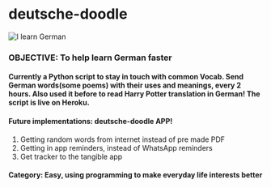 # deutsche-doodle

![I learn German](https://github.com/confusedcoder1/deutsche-doodle/HeaderImage.png)

### OBJECTIVE: To help learn German faster

#### Currently a Python script to stay in touch with common Vocab. Send German words(some poems) with their uses and meanings, every 2 hours. Also used it before to read Harry Potter translation in German! The script is live on Heroku. 

#### Future implementations: deutsche-doodle APP!
1. Getting random words from internet instead of pre made PDF
2. Getting in app reminders, instead of WhatsApp reminders
3. Get tracker to the tangible app

#### Category: Easy, using programming to make everyday life interests better
